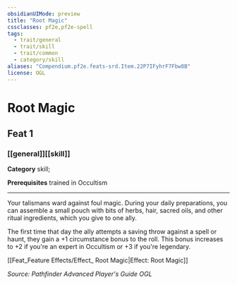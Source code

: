 ```yaml
---
obsidianUIMode: preview
title: "Root Magic"
cssclasses: pf2e,pf2e-spell
tags:
  - trait/general
  - trait/skill
  - trait/common
  - category/skill
aliases: "Compendium.pf2e.feats-srd.Item.22P7IFyhrF7Fbw8B"
license: OGL
---
```

# Root Magic
## Feat 1
### [[general]][[skill]]

**Category** skill; 



**Prerequisites** trained in Occultism
* * *
Your talismans ward against foul magic. During your daily preparations, you can assemble a small pouch with bits of herbs, hair, sacred oils, and other ritual ingredients, which you give to one ally.

The first time that day the ally attempts a saving throw against a spell or haunt, they gain a +1 circumstance bonus to the roll. This bonus increases to +2 if you're an expert in Occultism or +3 if you're legendary.

[[Feat_Feature Effects/Effect_ Root Magic|Effect: Root Magic]]

*Source: Pathfinder Advanced Player's Guide*
*OGL*